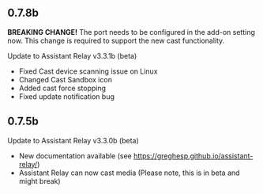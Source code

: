 ## 0.7.8b
**BREAKING CHANGE!** The port needs to be configured in the add-on setting now. This change is required to support the new cast functionality.

Update to Assistant Relay v3.3.1b (beta)
- Fixed Cast device scanning issue on Linux
- Changed Cast Sandbox icon
- Added cast force stopping
- Fixed update notification bug

## 0.7.5b
Update to Assistant Relay v3.3.0b (beta)

- New documentation available (see https://greghesp.github.io/assistant-relay/)
- Assistant Relay can now cast media (Please note, this is in beta and might break)